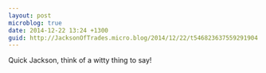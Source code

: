 ```yaml
---
layout: post
microblog: true
date: 2014-12-22 13:24 +1300
guid: http://JacksonOfTrades.micro.blog/2014/12/22/t546823637559291904.html
---
```

Quick Jackson, think of a witty thing to say!
